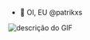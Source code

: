 - 👋 OI, EU @patrikxs



![descrição do GIF](https://lh3.googleusercontent.com/blogger_img_proxy/AAOd8MxLRDEv1b3RGDMh39Lt7jDwS6ZizV2ZarvKq5RGifGMDrTGJihPDGX5xCeX9HGSULaB4B-74xNIdnBXyAI26MHF=s0-d)
















